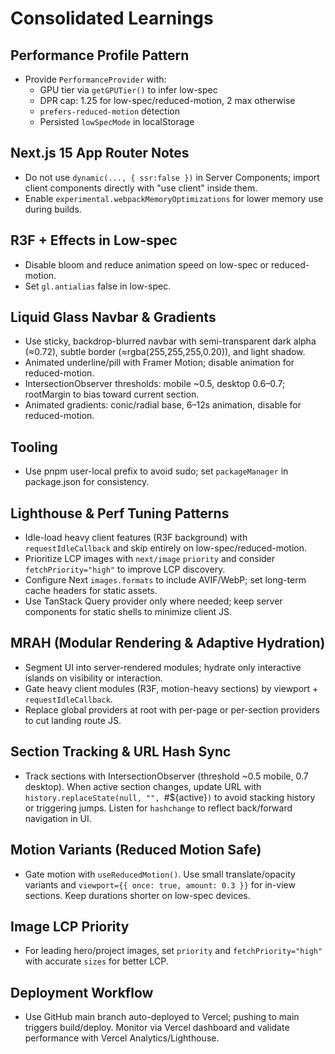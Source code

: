 # Consolidated Learnings

## Performance Profile Pattern
- Provide `PerformanceProvider` with:
  - GPU tier via `getGPUTier()` to infer low-spec
  - DPR cap: 1.25 for low-spec/reduced-motion, 2 max otherwise
  - `prefers-reduced-motion` detection
  - Persisted `lowSpecMode` in localStorage

## Next.js 15 App Router Notes
- Do not use `dynamic(..., { ssr:false })` in Server Components; import client components directly with "use client" inside them.
- Enable `experimental.webpackMemoryOptimizations` for lower memory use during builds.

## R3F + Effects in Low-spec
- Disable bloom and reduce animation speed on low-spec or reduced-motion.
- Set `gl.antialias` false in low-spec.

## Liquid Glass Navbar & Gradients
- Use sticky, backdrop-blurred navbar with semi-transparent dark alpha (≈0.72), subtle border (≈rgba(255,255,255,0.20)), and light shadow.
- Animated underline/pill with Framer Motion; disable animation for reduced-motion.
- IntersectionObserver thresholds: mobile ~0.5, desktop 0.6–0.7; rootMargin to bias toward current section.
- Animated gradients: conic/radial base, 6–12s animation, disable for reduced-motion.

## Tooling
- Use pnpm user-local prefix to avoid sudo; set `packageManager` in package.json for consistency.

## Lighthouse & Perf Tuning Patterns
- Idle-load heavy client features (R3F background) with `requestIdleCallback` and skip entirely on low-spec/reduced-motion.
- Prioritize LCP images with `next/image` `priority` and consider `fetchPriority="high"` to improve LCP discovery.
- Configure Next `images.formats` to include AVIF/WebP; set long-term cache headers for static assets.
- Use TanStack Query provider only where needed; keep server components for static shells to minimize client JS.

## MRAH (Modular Rendering & Adaptive Hydration)
- Segment UI into server-rendered modules; hydrate only interactive islands on visibility or interaction.
- Gate heavy client modules (R3F, motion-heavy sections) by viewport + `requestIdleCallback`.
- Replace global providers at root with per-page or per-section providers to cut landing route JS.

## Section Tracking & URL Hash Sync
- Track sections with IntersectionObserver (threshold ~0.5 mobile, 0.7 desktop). When active section changes, update URL with `history.replaceState(null, "", `#${active}`)` to avoid stacking history or triggering jumps. Listen for `hashchange` to reflect back/forward navigation in UI.

## Motion Variants (Reduced Motion Safe)
- Gate motion with `useReducedMotion()`. Use small translate/opacity variants and `viewport={{ once: true, amount: 0.3 }}` for in-view sections. Keep durations shorter on low-spec devices.

## Image LCP Priority
- For leading hero/project images, set `priority` and `fetchPriority="high"` with accurate `sizes` for better LCP.

## Deployment Workflow
- Use GitHub main branch auto-deployed to Vercel; pushing to main triggers build/deploy. Monitor via Vercel dashboard and validate performance with Vercel Analytics/Lighthouse.

